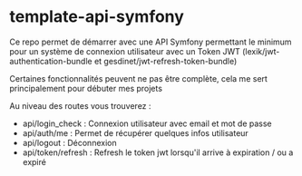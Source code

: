 # template-api-symfony

Ce repo permet de démarrer avec une API Symfony permettant le minimum pour un système de connexion utilisateur avec un Token JWT (lexik/jwt-authentication-bundle et gesdinet/jwt-refresh-token-bundle)

Certaines fonctionnalités peuvent ne pas être complète, cela me sert principalement pour débuter mes projets

Au niveau des routes vous trouverez :
- api/login_check : Connexion utilisateur avec email et mot de passe
- api/auth/me : Permet de récupérer quelques infos utilisateur
- api/logout : Déconnexion
- api/token/refresh : Refresh le token jwt lorsqu'il arrive à expiration / ou a expiré
